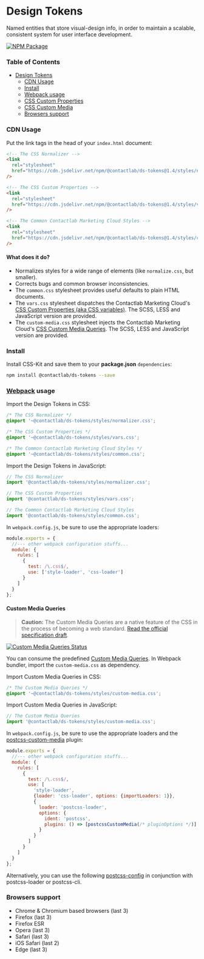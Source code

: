 # Design Tokens

Named entities that store visual-design info, in order to maintain a scalable, consistent system for user interface development.

[![NPM Package][npm-pkg-img]][npm-pkg-url]

### Table of Contents

- [Design Tokens](#design-tokens)
  - [CDN Usage](#cdn-usage)
  - [Install](#install)
  - [Webpack usage](#webpack-usage)
  - [CSS Custom Properties][custom-properties-url]
  - [CSS Custom Media][custom-mq-url]
  - [Browsers support](#browsers-support)

### CDN Usage

Put the link tags in the head of your `index.html` document:

```html
<!-- The CSS Normalizer -->
<link
  rel="stylesheet"
  href="https://cdn.jsdelivr.net/npm/@contactlab/ds-tokens@1.4/styles/normalizer.css"
/>

<!-- The CSS Custom Properties -->
<link
  rel="stylesheet"
  href="https://cdn.jsdelivr.net/npm/@contactlab/ds-tokens@1.4/styles/vars.css"
/>

<!-- The Common Contactlab Marketing Cloud Styles -->
<link
  rel="stylesheet"
  href="https://cdn.jsdelivr.net/npm/@contactlab/ds-tokens@1.4/styles/common.css"
/>
```

#### What does it do?

- Normalizes styles for a wide range of elements (like `normalize.css`, but smaller).
- Corrects bugs and common browser inconsistencies.
- The `common.css` stylesheet provides useful defaults to plain HTML documents.
- The `vars.css` stylesheet dispatches the Contactlab Marketing Cloud's [CSS Custom Properties (aka CSS variables)][custom-properties-url]. The SCSS, LESS and JavaScript version are provided.
- The `custom-media.css` stylesheet injects the Contactlab Marketing Cloud's [CSS Custom Media Queries][custom-mq-url]. The SCSS, LESS and JavaScript version are provided.

### Install

Install CSS-Kit and save them to your **package.json** `dependencies`:

```sh
npm install @contactlab/ds-tokens --save
```

### [Webpack][webpack-url] usage

Import the Design Tokens in CSS:

```css
/* The CSS Normalizer */
@import '~@contactlab/ds-tokens/styles/normalizer.css';

/* The CSS Custom Properties */
@import '~@contactlab/ds-tokens/styles/vars.css';

/* The Common Contactlab Marketing Cloud Styles */
@import '~@contactlab/ds-tokens/styles/common.css';
```

Import the Design Tokens in JavaScript:

```js
// The CSS Normalizer
import '@contactlab/ds-tokens/styles/normalizer.css';

// The CSS Custom Properties
import '@contactlab/ds-tokens/styles/vars.css';

// The Common Contactlab Marketing Cloud Styles
import '@contactlab/ds-tokens/styles/common.css';
```

In `webpack.config.js`, be sure to use the appropriate loaders:

```js
module.exports = {
  //--- other webpack configuration stuffs...
  module: {
    rules: [
      {
        test: /\.css$/,
        use: ['style-loader', 'css-loader']
      }
    ]
  }
};
```

#### Custom Media Queries

> **Caution:** The Custom Media Queries are a native feature of the CSS in the process of becoming a web standard. [Read the official specification draft][custom-mq-specification-url].

[![Custom Media Queries Status][cssdb-img]][cssdb-url]

You can consume the predefined [Custom Media Queries][custom-mq-url]. In Webpack bundler, import the `custom-media.css` as dependency.

Import Custom Media Queries in CSS:

```css
/* The Custom Media Queries */
@import '~@contactlab/ds-tokens/styles/custom-media.css';
```

Import Custom Media Queries in JavaScript:

```js
// The Custom Media Queries
import '@contactlab/ds-tokens/styles/custom-media.css';
```

In `webpack.config.js`, be sure to use the appropriate loaders and the [postcss-custom-media][postcss-custom-media-url] plugin:

```js
module.exports = {
  //--- other webpack configuration stuffs...
  module: {
    rules: [
      {
        test: /\.css$/,
        use: [
          'style-loader',
          {loader: 'css-loader', options: {importLoaders: 1}},
          {
            loader: 'postcss-loader',
            options: {
              ident: 'postcss',
              plugins: () => [postcssCustomMedia(/* pluginOptions */)]
            }
          }
        ]
      }
    ]
  }
};
```

Alternatively, you can use the following [postcss-config][postcss-config-url] in conjunction with postcss-loader or postcss-cli.

### Browsers support

- Chrome & Chromium based browsers (last 3)
- Firefox (last 3)
- Firefox ESR
- Opera (last 3)
- Safari (last 3)
- iOS Safari (last 2)
- Edge (last 3)

<!---
  Images
-->

[cssdb-img]: https://cssdb.org/badge/custom-media-queries.svg
[npm-pkg-img]: https://badgen.net/npm/v/@contactlab/ds-tokens?label=npm%20package

<!---
  Links
-->

[cssdb-url]: https://cssdb.org/#custom-media-queries
[custom-mq-url]: ./styles/custom-media.css
[custom-mq-specification-url]: http://drafts.csswg.org/mediaqueries-5/#custom-mq
[custom-properties-url]: ./styles/vars.css
[npm-pkg-url]: https://www.npmjs.com/package/@contactlab/ds-tokens
[postcss-config-url]: https://github.com/giotramu/postcss-config
[postcss-custom-media-url]: https://github.com/postcss/postcss-custom-media
[webpack-url]: https://webpack.js.org
